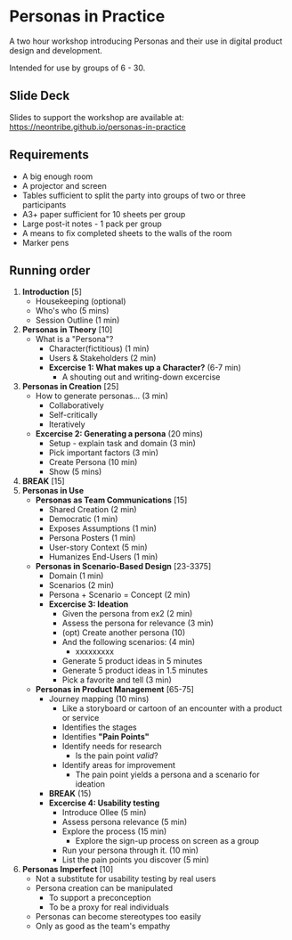 # Personas in Practice

A two hour workshop introducing Personas and their use in digital product design and development.

Intended for use by groups of 6 - 30.

## Slide Deck

Slides to support the workshop are available at: https://neontribe.github.io/personas-in-practice

## Requirements

* A big enough room
* A projector and screen
* Tables sufficient to split the party into groups of two or three participants
* A3+ paper sufficient for 10 sheets per group
* Large post-it notes - 1 pack per group
* A means to fix completed sheets to the walls of the room
* Marker pens

## Running order

1. **Introduction** [5]
	* Housekeeping (optional)
	* Who's who (5 mins)
	* Session Outline (1 min)
1. **Personas in Theory** [10]
	* What is a "Persona"?
		* Character(fictitious) (1 min)
		* Users & Stakeholders (2 min)
		* **Excercise 1: What makes up a Character?** (6-7 min)
			* A shouting out and writing-down excercise
1. **Personas in Creation** [25]
	* How to generate personas... (3 min)
		* Collaboratively
		* Self-critically
		* Iteratively
	* **Excercise 2: Generating a persona** (20 mins)
		* Setup - explain task and domain (3 min)
		* Pick important factors (3 min)
		* Create Persona (10 min)
		* Show (5 mins)
1. **BREAK** [15]
1. **Personas in Use**
	* **Personas as Team Communications** [15]
		* Shared Creation (2 min)
		* Democratic (1 min)
		* Exposes Assumptions (1 min)
		* Persona Posters (1 min)
		* User-story Context (5 min)
		* Humanizes End-Users (1 min)
	* **Personas in Scenario-Based Design** [23-3375]
		* Domain (1 min)
		* Scenarios (2 min)
		* Persona + Scenario = Concept (2 min)
		* **Excercise 3: Ideation**
			* Given the persona from ex2 (2 min)
			* Assess the persona for relevance (3 min)
			* (opt) Create another persona (10)
			* And the following scenarios: (4 min)
				* xxxxxxxxx
			* Generate 5 product ideas in 5 minutes
			* Generate 5 product ideas in 1.5 minutes
			* Pick a favorite and tell (3 min)
	* **Personas in Product Management** [65-75]
		* Journey mapping (10 mins)
			* Like a storyboard or cartoon of an encounter with a product or service
			* Identifies the stages
			* Identifies **"Pain Points"**
			* Identify needs for research
				* Is the pain point *valid*?
			* Identify areas for improvement
				* The pain point yields a persona and a scenario for ideation
		* **BREAK** (15)
		* **Excercise 4: Usability testing**
			* Introduce Ollee (5 min)
			* Assess persona relevance (5 min)
			* Explore the process (15 min)
				* Explore the sign-up process on screen as a group
			* Run your persona through it. (10 min)
			* List the pain points you discover (5 min)
1. **Personas Imperfect** [10]
	* Not a substitute for usability testing by real users
	* Persona creation can be manipulated
		* To support a preconception
		* To be a proxy for real individuals
	* Personas can become stereotypes too easily
	* Only as good as the team's empathy
